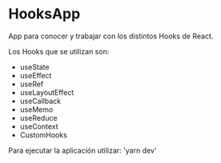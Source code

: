 # HooksApp

App para conocer y trabajar con los distintos Hooks de React.

Los Hooks que se utilizan son:

- useState
- useEffect
- useRef
- useLayoutEffect
- useCallback
- useMemo
- useReduce
- useContext
- CustomHooks

Para ejecutar la aplicación utilizar: 'yarn dev'